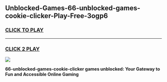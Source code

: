 
## Unblocked-Games-66-unblocked-games-cookie-clicker-Play-Free-3ogp6
<h3>
<a href="https://premium76.site?title=66-unblocked-games-cookie-clicker&ref=10A">CLICK TO PLAY</a></h3>
<hr>

<h3>
<a href="https://premium76.site?title=66-unblocked-games-cookie-clicker&ref=10A">CLICK 2 PLAY</a>
  
</h3>

<a href="https://premium76.site?title=66-unblocked-games-cookie-clicker&ref=10A"><img src="https://clearcache.store/games.png"></a>


**66-unblocked-games-cookie-clicker games unblocked: Your Gateway to Fun and Accessible Online Gaming**
